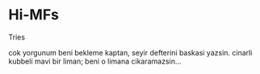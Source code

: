 # Hi-MFs
Tries

cok yorgunum beni bekleme kaptan,
seyir defterini baskasi yazsin.
cinarli kubbeli mavi bir liman;
beni o limana cikaramazsin...
